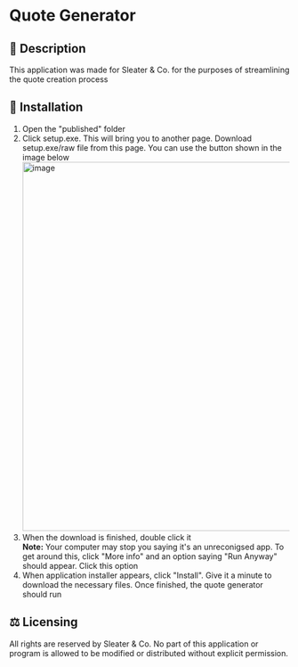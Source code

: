# Quote Generator
## 📜 Description
This application was made for Sleater & Co. for the purposes of streamlining the quote creation process
## 💾 Installation
1. Open the "published" folder
2. Click setup.exe. This will bring you to another page. Download setup.exe/raw file from this page. You can use the button shown in the image below<br>
<img width="662" alt="image" src="https://github.com/Alison-Doyle/Quote_Generator-Old-/assets/112625415/11e7f7c7-f1c3-45d9-ae63-53caa9d0256d"><br>
3. When the download is finished, double click it <br>
   <b>Note:</b> Your computer may stop you saying it's an unreconigsed app. To get around this, click "More info" and an option saying "Run Anyway" should appear. Click this option
4. When application installer appears, click "Install". Give it a minute to download the necessary files. Once finished, the quote generator should run
## ⚖️ Licensing
All rights are reserved by Sleater & Co. No part of this application or program is allowed to be modified or distributed without explicit permission.
